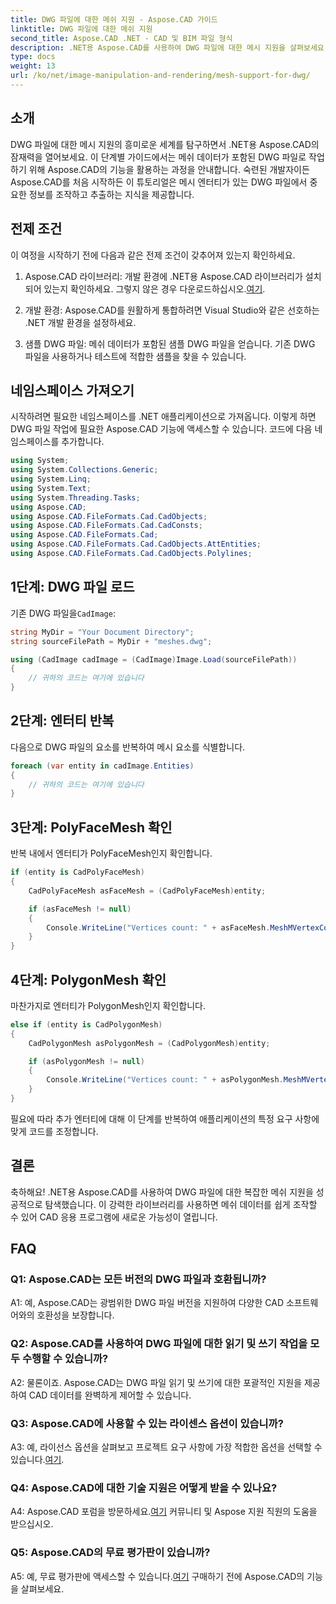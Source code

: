 ```yaml
---
title: DWG 파일에 대한 메쉬 지원 - Aspose.CAD 가이드
linktitle: DWG 파일에 대한 메쉬 지원
second_title: Aspose.CAD .NET - CAD 및 BIM 파일 형식
description: .NET용 Aspose.CAD를 사용하여 DWG 파일에 대한 메시 지원을 살펴보세요. 강력한 메시 조작 기능으로 CAD 애플리케이션을 강화하십시오.
type: docs
weight: 13
url: /ko/net/image-manipulation-and-rendering/mesh-support-for-dwg/
---
```

## 소개

DWG 파일에 대한 메시 지원의 흥미로운 세계를 탐구하면서 .NET용 Aspose.CAD의 잠재력을 열어보세요. 이 단계별 가이드에서는 메쉬 데이터가 포함된 DWG 파일로 작업하기 위해 Aspose.CAD의 기능을 활용하는 과정을 안내합니다. 숙련된 개발자이든 Aspose.CAD를 처음 시작하든 이 튜토리얼은 메시 엔터티가 있는 DWG 파일에서 중요한 정보를 조작하고 추출하는 지식을 제공합니다.

## 전제 조건

이 여정을 시작하기 전에 다음과 같은 전제 조건이 갖추어져 있는지 확인하세요.

1.  Aspose.CAD 라이브러리: 개발 환경에 .NET용 Aspose.CAD 라이브러리가 설치되어 있는지 확인하세요. 그렇지 않은 경우 다운로드하십시오.[여기](https://releases.aspose.com/cad/net/).

2. 개발 환경: Aspose.CAD를 원활하게 통합하려면 Visual Studio와 같은 선호하는 .NET 개발 환경을 설정하세요.

3. 샘플 DWG 파일: 메쉬 데이터가 포함된 샘플 DWG 파일을 얻습니다. 기존 DWG 파일을 사용하거나 테스트에 적합한 샘플을 찾을 수 있습니다.

## 네임스페이스 가져오기

시작하려면 필요한 네임스페이스를 .NET 애플리케이션으로 가져옵니다. 이렇게 하면 DWG 파일 작업에 필요한 Aspose.CAD 기능에 액세스할 수 있습니다. 코드에 다음 네임스페이스를 추가합니다.

```csharp
using System;
using System.Collections.Generic;
using System.Linq;
using System.Text;
using System.Threading.Tasks;
using Aspose.CAD;
using Aspose.CAD.FileFormats.Cad.CadObjects;
using Aspose.CAD.FileFormats.Cad.CadConsts;
using Aspose.CAD.FileFormats.Cad;
using Aspose.CAD.FileFormats.Cad.CadObjects.AttEntities;
using Aspose.CAD.FileFormats.Cad.CadObjects.Polylines;
```

## 1단계: DWG 파일 로드

 기존 DWG 파일을`CadImage`:

```csharp
string MyDir = "Your Document Directory";
string sourceFilePath = MyDir + "meshes.dwg";

using (CadImage cadImage = (CadImage)Image.Load(sourceFilePath))
{
    // 귀하의 코드는 여기에 있습니다
}
```

## 2단계: 엔터티 반복

다음으로 DWG 파일의 요소를 반복하여 메시 요소를 식별합니다.

```csharp
foreach (var entity in cadImage.Entities)
{
    // 귀하의 코드는 여기에 있습니다
}
```

## 3단계: PolyFaceMesh 확인

반복 내에서 엔터티가 PolyFaceMesh인지 확인합니다.

```csharp
if (entity is CadPolyFaceMesh)
{
    CadPolyFaceMesh asFaceMesh = (CadPolyFaceMesh)entity;

    if (asFaceMesh != null)
    {
        Console.WriteLine("Vertices count: " + asFaceMesh.MeshMVertexCount);
    }
}
```

## 4단계: PolygonMesh 확인

마찬가지로 엔터티가 PolygonMesh인지 확인합니다.

```csharp
else if (entity is CadPolygonMesh)
{
    CadPolygonMesh asPolygonMesh = (CadPolygonMesh)entity;

    if (asPolygonMesh != null)
    {
        Console.WriteLine("Vertices count: " + asPolygonMesh.MeshMVertexCount);
    }
}
```

필요에 따라 추가 엔터티에 대해 이 단계를 반복하여 애플리케이션의 특정 요구 사항에 맞게 코드를 조정합니다.

## 결론

축하해요! .NET용 Aspose.CAD를 사용하여 DWG 파일에 대한 복잡한 메쉬 지원을 성공적으로 탐색했습니다. 이 강력한 라이브러리를 사용하면 메쉬 데이터를 쉽게 조작할 수 있어 CAD 응용 프로그램에 새로운 가능성이 열립니다.

## FAQ

### Q1: Aspose.CAD는 모든 버전의 DWG 파일과 호환됩니까?

A1: 예, Aspose.CAD는 광범위한 DWG 파일 버전을 지원하여 다양한 CAD 소프트웨어와의 호환성을 보장합니다.

### Q2: Aspose.CAD를 사용하여 DWG 파일에 대한 읽기 및 쓰기 작업을 모두 수행할 수 있습니까?

A2: 물론이죠. Aspose.CAD는 DWG 파일 읽기 및 쓰기에 대한 포괄적인 지원을 제공하여 CAD 데이터를 완벽하게 제어할 수 있습니다.

### Q3: Aspose.CAD에 사용할 수 있는 라이센스 옵션이 있습니까?

 A3: 예, 라이선스 옵션을 살펴보고 프로젝트 요구 사항에 가장 적합한 옵션을 선택할 수 있습니다.[여기](https://purchase.aspose.com/buy).

### Q4: Aspose.CAD에 대한 기술 지원은 어떻게 받을 수 있나요?

 A4: Aspose.CAD 포럼을 방문하세요.[여기](https://forum.aspose.com/c/cad/19) 커뮤니티 및 Aspose 지원 직원의 도움을 받으십시오.

### Q5: Aspose.CAD의 무료 평가판이 있습니까?

 A5: 예, 무료 평가판에 액세스할 수 있습니다.[여기](https://releases.aspose.com/) 구매하기 전에 Aspose.CAD의 기능을 살펴보세요.